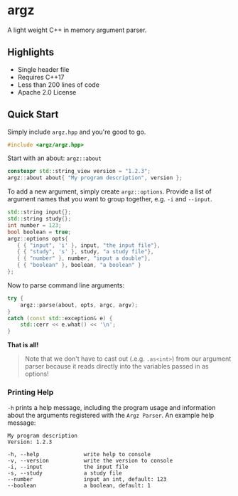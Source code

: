 # argz
A light weight C++ in memory argument parser.

## Highlights

* Single header file
* Requires C++17
* Less than 200 lines of code
* Apache 2.0 License

## Quick Start

Simply include `argz.hpp` and you're good to go.

```cpp
#include <argz/argz.hpp>
```

Start with an about:  `argz::about`

```cpp
constexpr std::string_view version = "1.2.3";
argz::about about{ "My program description", version };
```

To add a new argument, simply create ```argz::options```. Provide a list of argument names that you want to group together, e.g. ```-i``` and ```--input```.

```cpp
std::string input{};
std::string study{};
int number = 123;
bool boolean = true;
argz::options opts{
   { { "input", 'i' }, input, "the input file"},
   { { "study", 's' }, study, "a study file"},
   { { "number" }, number, "input a double"},
   { { "boolean" }, boolean, "a boolean" }    
};
```

Now to parse command line arguments:

```cpp
try {
    argz::parse(about, opts, argc, argv);
}
catch (const std::exception& e) {
    std::cerr << e.what() << '\n';
}
```

**That is all!**

> Note that we don't have to cast out (.e.g. `.as<int>`) from our argument parser because it reads directly into the variables passed in as options!

### Printing Help

`-h` prints a help message, including the program usage and information about the arguments registered with the `Argz Parser`. An example help message:

```
My program description
Version: 1.2.3

-h, --help              write help to console
-v, --version           write the version to console
-i, --input             the input file
-s, --study             a study file
--number                input an int, default: 123
--boolean               a boolean, default: 1
```
